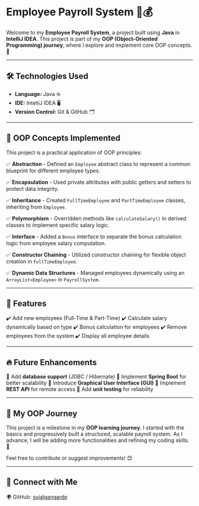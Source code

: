 # Employee Payroll System 🏢💰

Welcome to my **Employee Payroll System**, a project built using **Java** in **IntelliJ IDEA**. This project is part of my **OOP (Object-Oriented Programming) journey**, where I explore and implement core OOP concepts. 🚀

---

## 🛠️ Technologies Used
- **Language:** Java ☕
- **IDE:** IntelliJ IDEA 🖥️
- **Version Control:** Git & GitHub 🗂️

---

## 📌 OOP Concepts Implemented
This project is a practical application of OOP principles:

✅ **Abstraction** - Defined an `Employee` abstract class to represent a common blueprint for different employee types.

✅ **Encapsulation** - Used private attributes with public getters and setters to protect data integrity.

✅ **Inheritance** - Created `FullTimeEmployee` and `PartTimeEmployee` classes, inheriting from `Employee`.

✅ **Polymorphism** - Overridden methods like `calculateSalary()` in derived classes to implement specific salary logic.

✅ **Interface** - Added a `Bonus` interface to separate the bonus calculation logic from employee salary computation.

✅ **Constructor Chaining** - Utilized constructor chaining for flexible object creation in `FullTimeEmployee`.

✅ **Dynamic Data Structures** - Managed employees dynamically using an `ArrayList<Employee>` in `PayrollSystem`.

---

## 🚀 Features
✔️ Add new employees (Full-Time & Part-Time)
✔️ Calculate salary dynamically based on type
✔️ Bonus calculation for employees
✔️ Remove employees from the system
✔️ Display all employee details

---

## 🔥 Future Enhancements
🔹 Add **database support** (JDBC / Hibernate)
🔹 Implement **Spring Boot** for better scalability
🔹 Introduce **Graphical User Interface (GUI)**
🔹 Implement **REST API** for remote access
🔹 Add **unit testing** for reliability

---

## 📖 My OOP Journey
This project is a milestone in my **OOP learning journey**. I started with the basics and progressively built a structured, scalable payroll system. As I advance, I will be adding more functionalities and refining my coding skills. 🚀

Feel free to contribute or suggest improvements! 😊

---

## 📩 Connect with Me
🌍 GitHub: [sujalgangarde](https://github.com/sujalgangarde)

